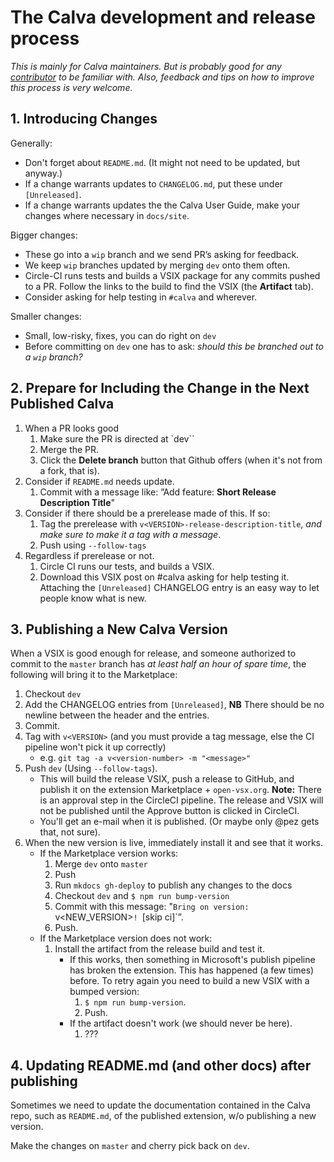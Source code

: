 # The Calva development and release process

_This is mainly for Calva maintainers. But is probably good for any [contributor](https://github.com/BetterThanTomorrow/calva/wiki/How-to-Contribute) to be familiar with. Also, feedback and tips on how to improve this process is very welcome._

## 1. Introducing Changes

Generally:

* Don't forget about `README.md`. (It might not need to be updated, but anyway.)
* If a change warrants updates to `CHANGELOG.md`, put these under `[Unreleased]`.
* If a change warrants updates the the Calva User Guide, make your changes where necessary in `docs/site`. 

Bigger changes:

* These go into a `wip` branch and we send PR’s asking for feedback.
* We keep `wip` branches updated by merging  `dev` onto them often.
* Circle-CI runs tests and builds a VSIX package for any commits pushed to a PR. Follow the links to the build to find the VSIX (the **Artifact** tab).
* Consider asking for help testing in `#calva` and wherever.

Smaller changes:

* Small, low-risky, fixes, you can do right on `dev`
* Before committing on `dev` one has to ask: _should this be branched out to a `wip` branch?_

## 2. Prepare for Including the Change in the Next Published Calva

1. When a PR looks good
   1. Make sure the PR is directed at `dev``
   1. Merge the PR.
   1. Click the **Delete branch** button that Github offers (when it's not from a fork, that is).
1. Consider if `README.md` needs update.
   1. Commit with a message like: ”Add feature: **Short Release Description Title**"
1. Consider if there should be a prerelease made of this. If so:
   1. Tag the prerelease with `v<VERSION>-release-description-title`, _and make sure to make it a tag with a message_.
   1. Push using `--follow-tags`
1. Regardless if prerelease or not.
   1. Circle CI runs our tests, and builds a VSIX.
   1. Download this VSIX post on #calva asking for help testing it. Attaching the `[Unreleased]` CHANGELOG entry is an easy way to let people know what is new.


## 3. Publishing a New Calva Version

When a VSIX is good enough for release, and someone authorized to commit to the `master` branch has _at least half an hour of spare time_, the following will bring it to the Marketplace:

1. Checkout `dev`
1. Add the CHANGELOG entries from `[Unreleased]`, **NB** There should be no newline between the header and the entries.
1. Commit.
1. Tag with `v<VERSION>` (and you must provide a tag message, else the CI pipeline won't pick it up correctly)
   * e.g. `git tag -a v<version-number> -m "<message>"`
1. Push `dev` (Using `--follow-tags`).
   * This will build the release VSIX, push a release to GitHub, and publish it on the extension Marketplace + `open-vsx.org`. **Note:** There is an approval step in the CircleCI pipeline. The release and VSIX will not be published until the Approve button is clicked in CircleCI.
   * You'll get an e-mail when it is published. (Or maybe only @pez gets that, not sure).
1. When the new version is live, immediately install it and see that it works.
   * If the Marketplace version works:
     1. Merge `dev` onto `master`
     1. Push
     1. Run `mkdocs gh-deploy` to publish any changes to the docs
     1. Checkout `dev` and `$ npm run bump-version`
     1. Commit with this message: "`Bring on version: `v<NEW_VERSION>`! `[skip ci]`”.
     1. Push.
   * If the Marketplace version does not work:
     1. Install the artifact from the release build and test it.
        * If this works, then something in Microsoft's publish pipeline has broken the extension. This has happened (a few times) before. To retry again you need to build a new VSIX with a bumped version:
          1. `$ npm run bump-version`.
          1. Push.
        * If the artifact doesn't work (we should never be here).
          1. ???

## 4. Updating README.md (and other docs) after publishing

Sometimes we need to update the documentation contained in the Calva repo, such as `README.md`, of the published extension, w/o publishing a new version.

Make the changes on `master` and cherry pick back on `dev`.
